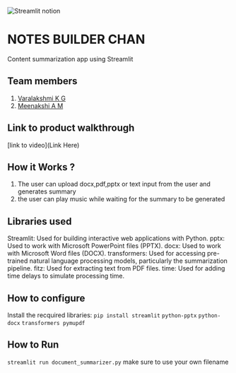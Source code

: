 

![Streamlit notion](https://github.com/TH-Activities/saturday-hack-night-template/assets/117498997/e8052bb6-ad89-48c3-b6e9-124f94c1cd01)




# NOTES BUILDER CHAN
Content summarization app using Streamlit
## Team members
1. [Varalakshmi K G](https://github.com/TH-Activities/saturday-hack-night-template)
2. [Meenakshi A M](https://github.com/TH-Activities/saturday-hack-night-template)
## Link to product walkthrough
[link to video](Link Here)
## How it Works ?
1. The user can upload docx,pdf,pptx or text input from the user and generates summary
2. the user can play music while waiting for the summary to be generated
## Libraries used
Streamlit: Used for building interactive web applications with Python.
pptx: Used to work with Microsoft PowerPoint files (PPTX).
docx: Used to work with Microsoft Word files (DOCX).
transformers: Used for accessing pre-trained natural language processing models, particularly the summarization pipeline.
fitz: Used for extracting text from PDF files.
time: Used for adding time delays to simulate processing time.
## How to configure
Install the recquired libraries:
`pip install streamlit`
`python-pptx`
`python-docx`
`transformers pymupdf`
## How to Run
`streamlit run document_summarizer.py`
make sure to use your own filename

